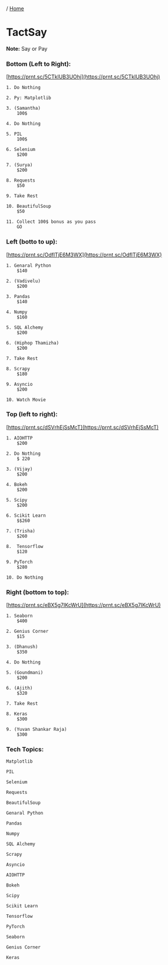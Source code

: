 / [Home](index.md)

# TactSay

**Note:** Say or Pay


### Bottom (Left to Right):
[https://prnt.sc/5CTklUB3UOhj](https://prnt.sc/5CTklUB3UOhj)
```
1. Do Nothing

2. Py: Matplotlib

3. (Samantha)
	100$

4. Do Nothing

5. PIL
	100$

6. Selenium
	$200

7. (Surya)
	$200

8. Requests
	$50

9. Take Rest

10. BeautifulSoup
	$50

11. Collect 100$ bonus as you pass
	GO
```



### Left (botto to up):
[https://prnt.sc/OdflTjE6M3WX](https://prnt.sc/OdflTjE6M3WX)
```
1. Genaral Python
	$140

2. (Vadivelu)
	$200

3. Pandas
	$140

4. Numpy
	$160

5. SQL Alchemy
	$200

6. (Hiphop Thamizha)
	$200

7. Take Rest

8. Scrapy
	$180

9. Asyncio
	$200

10. Watch Movie
```




### Top (left to right):
[https://prnt.sc/dSVrhEjSsMcT](https://prnt.sc/dSVrhEjSsMcT)
```
1. AIOHTTP
	$200

2. Do Nothing
	$ 220

3. (Vijay)
	$200

4. Bokeh
	$200

5. Scipy
	$200

6. Scikit Learn
	$$260

7. (Trisha)
	$260

8.  Tensorflow
	$120

9. PyTorch
	$280

10. Do Nothing
```



### Right (bottom to top):
[https://prnt.sc/eBX5g7IKcWrU](https://prnt.sc/eBX5g7IKcWrU)
```
1. Seaborn
	$400

2. Genius Corner
	$15

3. (Dhanush)
	$350

4. Do Nothing

5. (Goundmani)
	$200

6. (Ajith)
	$320

7. Take Rest

8. Keras
	$300

9. (Yuvan Shankar Raja)
	$300
```



### Tech Topics:
```
Matplotlib

PIL

Selenium

Requests

BeautifulSoup

Genaral Python

Pandas

Numpy

SQL Alchemy

Scrapy

Asyncio

AIOHTTP

Bokeh

Scipy

Scikit Learn

Tensorflow

PyTorch

Seaborn

Genius Corner

Keras

```


